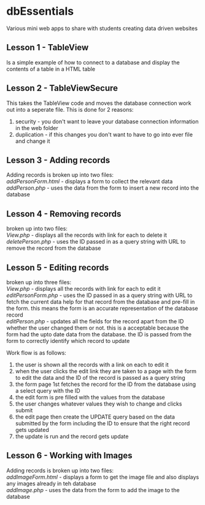 # dbEssentials
Various mini web apps to share with students creating data driven websites

Lesson 1  - TableView
--------
Is a simple example of how to connect to a database and display the contents of a table in a HTML table


Lesson 2 - TableViewSecure
--------
This takes the TableView code and moves the database connection work out into a seperate file. This is done for 2 reasons:<br />
1. security - you don't want to leave your database connection information in the web folder<br />
2. duplication - if this changes you don't want to have to go into ever file and change it<br />


Lesson 3 - Adding records
--------
Adding records is broken up into two files:<br />
<i>addPersonForm.html</i> - displays a form to collect the relevant data<br />
<i>addPerson.php</i> - uses the data from the form to insert a new record into the database


Lesson 4 - Removing records
--------
broken up into two files:<br />
<i>View.php</i> - displays all the records with link for each to delete it<br />
<i>deletePerson.php</i> - uses the ID passed in as a query string with URL to remove the record from the database


Lesson 5 - Editing records
--------
broken up into three files:<br />
<i>View.php</i> - displays all the records with link for each to edit it<br />
<i>editPersonForm.php</i> - uses the ID passed in as a query string with URL to fetch the current data help for that record from the database and pre-fill in the form. this means the form is an accurate representation of the database record<br />
<i>editPerson.php</i> - updates all the fields for the record apart from the ID whether the user changed them or not. this is a acceptable because the form had the upto date data from the database. the ID is passed from the form to correctly identify which record to update


Work flow is as follows:
1. the user is shown all the records with a link on each to edit it
2. when the user clicks the edit link they are taken to a page with the form to edit the data and the ID of the record is passed as a query string
3. the form page 1st fetches the record for the ID from the database using a select query with the ID
4. the edit form is pre filled with the values from the database
5. the user changes whatever values they wish to change and clicks submit
6. the edit page then create the UPDATE query based on the data submitted by the form including the ID to ensure that the right record gets updated
7. the update is run and the record gets update

Lesson 6 - Working with Images
--------
Adding records is broken up into two files:<br />
<i>addImageForm.html</i> - displays a form to get the image file and also displays any images already in teh database<br />
<i>addImage.php</i> - uses the data from the form to add the image to the database